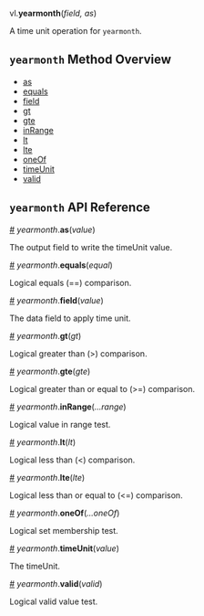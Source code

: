 vl.<b>yearmonth</b>(<em>field, as</em>)

A time unit operation for <code>yearmonth</code>.

## <code>yearmonth</code> Method Overview

* <a href="#as">as</a>
* <a href="#equals">equals</a>
* <a href="#field">field</a>
* <a href="#gt">gt</a>
* <a href="#gte">gte</a>
* <a href="#inRange">inRange</a>
* <a href="#lt">lt</a>
* <a href="#lte">lte</a>
* <a href="#oneOf">oneOf</a>
* <a href="#timeUnit">timeUnit</a>
* <a href="#valid">valid</a>

## <code>yearmonth</code> API Reference

<a id="as" href="#as">#</a>
<em>yearmonth</em>.<b>as</b>(<em>value</em>)

The output field to write the timeUnit value.

<a id="equals" href="#equals">#</a>
<em>yearmonth</em>.<b>equals</b>(<em>equal</em>)

Logical equals (==) comparison.

<a id="field" href="#field">#</a>
<em>yearmonth</em>.<b>field</b>(<em>value</em>)

The data field to apply time unit.

<a id="gt" href="#gt">#</a>
<em>yearmonth</em>.<b>gt</b>(<em>gt</em>)

Logical greater than (>) comparison.

<a id="gte" href="#gte">#</a>
<em>yearmonth</em>.<b>gte</b>(<em>gte</em>)

Logical greater than or equal to (>=) comparison.

<a id="inRange" href="#inRange">#</a>
<em>yearmonth</em>.<b>inRange</b>(<em>...range</em>)

Logical value in range test.

<a id="lt" href="#lt">#</a>
<em>yearmonth</em>.<b>lt</b>(<em>lt</em>)

Logical less than (<) comparison.

<a id="lte" href="#lte">#</a>
<em>yearmonth</em>.<b>lte</b>(<em>lte</em>)

Logical less than or equal to (<=) comparison.

<a id="oneOf" href="#oneOf">#</a>
<em>yearmonth</em>.<b>oneOf</b>(<em>...oneOf</em>)

Logical set membership test.

<a id="timeUnit" href="#timeUnit">#</a>
<em>yearmonth</em>.<b>timeUnit</b>(<em>value</em>)

The timeUnit.

<a id="valid" href="#valid">#</a>
<em>yearmonth</em>.<b>valid</b>(<em>valid</em>)

Logical valid value test.

